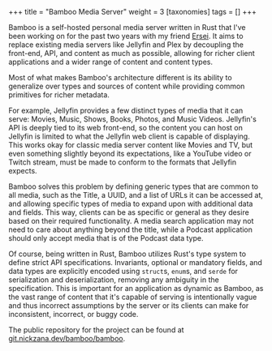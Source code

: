 +++
title = "Bamboo Media Server"
weight = 3
[taxonomies]
tags = []
+++

Bamboo is a self-hosted personal media server written in Rust that I've been
working on for the past two years with my friend
[Ersei](https://ersei.saggis.com). It aims to replace existing media servers
like Jellyfin and Plex by decoupling the front-end, API, and content as much as
possible, allowing for richer client applications and a wider range of content
and content types.

Most of what makes Bamboo's architecture different is its ability to generalize
over types and sources of content while providing common primitives for richer
metadata.

For example, Jellyfin provides a few distinct types of media that it can serve:
Movies, Music, Shows, Books, Photos, and Music Videos. Jellyfin's API is deeply
tied to its web front-end, so the content you can host on Jellyfin is limited to
what the Jellyfin web client is capable of displaying. This works okay for
classic media server content like Movies and TV, but even something slightly
beyond its expectations, like a YouTube video or Twitch stream, must be made to
conform to the formats that Jellyfin expects.

Bamboo solves this problem by defining generic types that are common to all
media, such as the Title, a UUID, and a list of URLs it can be accessed at, and
allowing specific types of media to expand upon with additional data and fields.
This way, clients can be as specific or general as they desire based on their
required functionality. A media search application may not need to care about
anything beyond the title, while a Podcast application should only accept media
that is of the Podcast data type.

Of course, being written in Rust, Bamboo utilizes Rust's type system to define
strict API specifications. Invariants, optional or mandatory fields, and data
types are explicitly encoded using `struct`s, `enum`s, and `serde` for
serialization and deserialization, removing any ambiguity in the specification.
This is important for an application as dynamic as Bamboo, as the vast range of
content that it's capable of serving is intentionally vague and thus incorrect
assumptions by the server or its clients can make for inconsistent, incorrect,
or buggy code.

The public repository for the project can be found at
[git.nickzana.dev/bamboo/bamboo](https://git.nickzana.dev/bamboo/bamboo).

